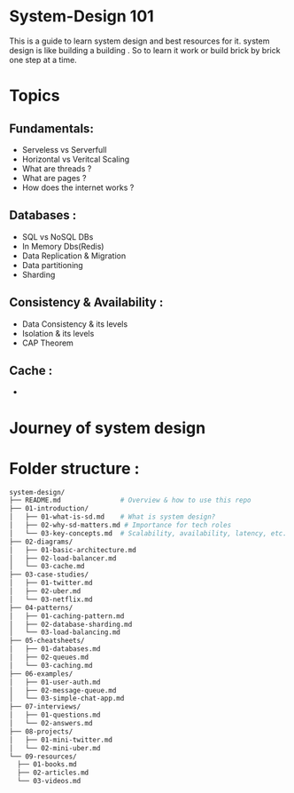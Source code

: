 # System-Design 101
  This is a guide to learn system design and best resources for it.
  system design is like building a building .
  So to learn it work or build brick by brick one step at a time.

# Topics

  ## Fundamentals:
  - Serveless vs Serverfull
  - Horizontal vs Veritcal Scaling
  - What are threads ?
  - What are pages ?
  - How does the internet works ?
## Databases : 
  - SQL vs NoSQL DBs
  - In Memory Dbs(Redis)
  - Data Replication & Migration
  - Data partitioning 
  - Sharding
## Consistency & Availability :
  - Data Consistency & its levels
  - Isolation & its levels
  - CAP Theorem
## Cache :
  -
# Journey of system design
  
# Folder structure :

  ```bash
system-design/
├── README.md               # Overview & how to use this repo
├── 01-introduction/
│   ├── 01-what-is-sd.md    # What is system design?
│   ├── 02-why-sd-matters.md # Importance for tech roles
│   └── 03-key-concepts.md  # Scalability, availability, latency, etc.
├── 02-diagrams/
│   ├── 01-basic-architecture.md
│   ├── 02-load-balancer.md
│   └── 03-cache.md
├── 03-case-studies/
│   ├── 01-twitter.md
│   ├── 02-uber.md
│   └── 03-netflix.md
├── 04-patterns/
│   ├── 01-caching-pattern.md
│   ├── 02-database-sharding.md
│   └── 03-load-balancing.md
├── 05-cheatsheets/
│   ├── 01-databases.md
│   ├── 02-queues.md
│   └── 03-caching.md
├── 06-examples/
│   ├── 01-user-auth.md
│   ├── 02-message-queue.md
│   └── 03-simple-chat-app.md
├── 07-interviews/
│   ├── 01-questions.md
│   └── 02-answers.md
├── 08-projects/
│   ├── 01-mini-twitter.md
│   └── 02-mini-uber.md
└── 09-resources/
    ├── 01-books.md
    ├── 02-articles.md
    └── 03-videos.md

  ```